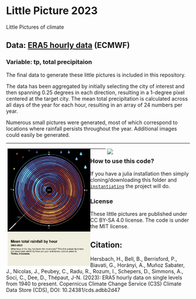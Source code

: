 # Little Picture 2023
Little Pictures of climate

## Data:  [ERA5 hourly data](https://cds.climate.copernicus.eu/cdsapp#!/dataset/reanalysis-era5-single-levels?tab=overview) (ECMWF)

### Variable: tp, total precipitaion
The final data to generate these little pictures is included in this repository.

The data has been aggregated by initially selecting the city of interest and then spanning 0.25 degrees in each direction, resulting in a 1-degree pixel centered at the target city. The mean total precipitation is calculated across all days of the year for each hour, resulting in an array of 24 numbers per year.

Numerous small pictures were generated, most of which correspond to locations where rainfall persists throughout the year. Additional images could easily be generated.

---

<div align="center">
    <img src="little_pictures/black/rainfall_by_hour_Timika.png" align="left" style="padding-left:4px;" width="45%"/>
    <img src="little_pictures/black/grid_black.png" align="right" style="padding-left:4px;" width="45%"/>
</div>

---

### How to use this code?

If you have a julia installation then simply cloning/downloading this folder and [`instantiating`](https://pkgdocs.julialang.org/v1/environments/) the project will do. 

### License

These little pictures are published under CC BY-SA 4.0 license. The code is under the MIT license.

## Citation:

Hersbach, H., Bell, B., Berrisford, P., Biavati, G., Horányi, A., Muñoz Sabater, J., Nicolas, J., Peubey, C., Radu, R., Rozum, I., Schepers, D., Simmons, A., Soci, C., Dee, D., Thépaut, J-N. (2023): ERA5 hourly data on single levels from 1940 to present. Copernicus Climate Change Service (C3S) Climate Data Store (CDS), DOI: 10.24381/cds.adbb2d47
